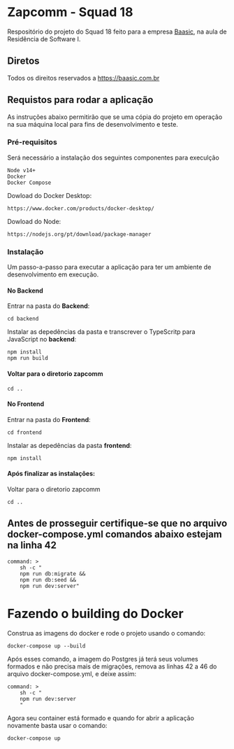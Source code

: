 # Zapcomm - Squad 18

Respositório do projeto do Squad 18 feito para a empresa [Baasic](https://baasic.com.br), na aula de Residência de Software I.

## Diretos 

Todos os direitos reservados a https://baasic.com.br

## Requistos para rodar a aplicação

As instruções abaixo permitirão que se uma cópia do projeto em operação na sua máquina local para fins de desenvolvimento e teste.

### Pré-requisitos
Será necessário a instalação dos seguintes componentes para execulção 
```
Node v14+
Docker 
Docker Compose 
```

Dowload do Docker Desktop:
```
https://www.docker.com/products/docker-desktop/ 
```
Dowload do Node:
```
https://nodejs.org/pt/download/package-manager
```
### Instalação
Um passo-a-passo para executar a aplicação para ter um ambiente de desenvolvimento em execução.

#### No Backend
Entrar na pasta do **Backend**:
```
cd backend
```
Instalar as depedências da pasta e transcrever o TypeScritp para JavaScript no **backend**:
```
npm install
npm run build
```

#### Voltar para o diretorio zapcomm
```
cd ..
```

#### No Frontend
Entrar na pasta do **Frontend**:
```
cd frontend
```
Instalar as depedências da pasta **frontend**:
```
npm install
```

#### Após finalizar as instalações:
Voltar para  o diretorio zapcomm
```
cd ..
```

## Antes de prosseguir certifique-se que no arquivo docker-compose.yml comandos abaixo estejam na linha 42 
```
command: > 
    sh -c " 
    npm run db:migrate &&
    npm run db:seed &&
    npm run dev:server"
```


# Fazendo o building do Docker
Construa as imagens do docker e rode o projeto usando o comando:
```
docker-compose up --build
```

Após esses comando, a imagem do Postgres já terá seus volumes formados e não precisa mais de migrações, remova as linhas 42 a 46 do arquivo docker-compose.yml, e deixe assim:

```
command: >
    sh -c "
    npm run dev:server
    "
```

Agora seu container está formado e quando for abrir a aplicação novamente basta usar o comando:

```
docker-compose up 
```
